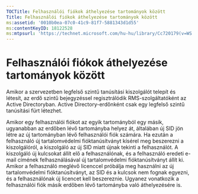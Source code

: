 ```yaml
---
TOCTitle: Felhasználói fiókok áthelyezése tartományok között
Title: Felhasználói fiókok áthelyezése tartományok között
ms:assetid: '0010b0ea-07c0-41c9-81f7-5881343d1d55'
ms:contentKeyID: 18122528
ms:mtpsurl: 'https://technet.microsoft.com/hu-hu/library/Cc720179(v=WS.10)'
---
```


Felhasználói fiókok áthelyezése tartományok között
==================================================

Amikor a szervezetben legfelső szintű tanúsítási kiszolgálót telepít és létesít, az erdő szintű bejegyzéssel regisztrálódik RMS-szolgáltatóként az Active Directoryban. Active Directory-erdőnként csak egy legfelső szintű tanúsítási fürt létezhet.

Amikor egy felhasználói fiókot az egyik tartományból egy másik, ugyanabban az erdőben lévő tartományba helyez át, általában új SID jön létre az új tartományban lévő felhasználói fiók számára. Ha ezután a felhasználó új tartalomvédelmi fióktanúsítványt kísérel meg beszerezni a kiszolgálóról, a kiszolgáló az új SID miatt újnak tekinti a felhasználót. A kiszolgáló új kulcsokat állít elő a felhasználónak, és a felhasználó eredeti e-mail címének felhasználásával új tartalomvédelmi fióktanúsítványt állít ki. Amikor a felhasználó meglévő licenccel próbálja meg használni az új tartalomvédelmi fióktanúsítványt, az SID és a kulcsok nem fognak egyezni, és a felhasználónak új licencet kell beszereznie. Ugyanez vonatkozik a felhasználói fiók másik erdőben lévő tartományba való áthelyezésére is.
